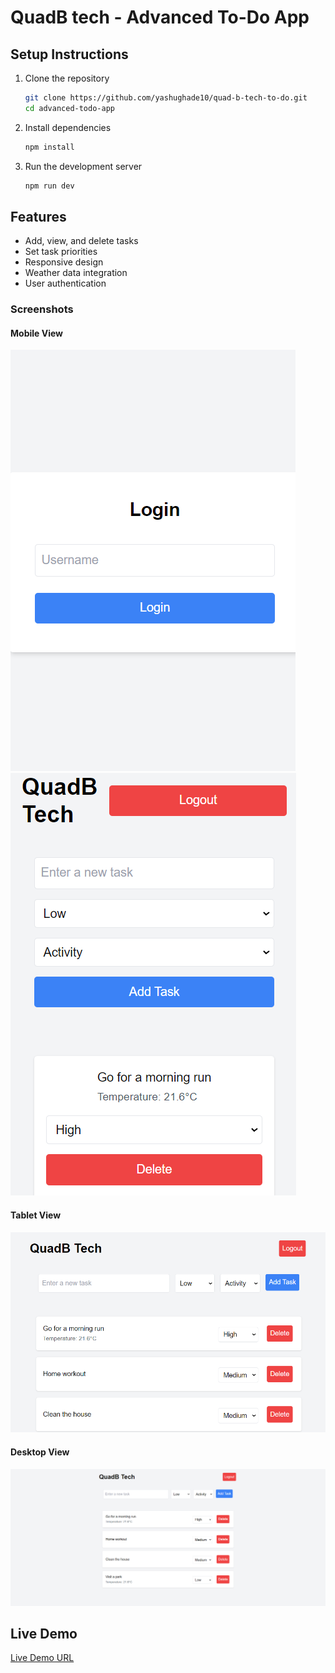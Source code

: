 # QuadB tech - Advanced To-Do App

## Setup Instructions
1. Clone the repository
    ```bash
    git clone https://github.com/yashughade10/quad-b-tech-to-do.git
    cd advanced-todo-app
    ```
2. Install dependencies
    ```bash
    npm install
    ```
3. Run the development server
    ```bash
    npm run dev
    ```

## Features
- Add, view, and delete tasks
- Set task priorities
- Responsive design
- Weather data integration
- User authentication

### Screenshots
#### Mobile View
![Mobile View](./src/assets/mobile-login-view.png)
![Mobile View](./src/assets/mobile-view-ro-do-list.png)

#### Tablet View
![Tablet View](./src/assets/tab-view-to-do-list.png)

#### Desktop View
![Desktop View](./src/assets/desktop-view-to-do-list.png)

## Live Demo
[Live Demo URL](https://quad-b-tech-to-do-list.vercel.app/login)
